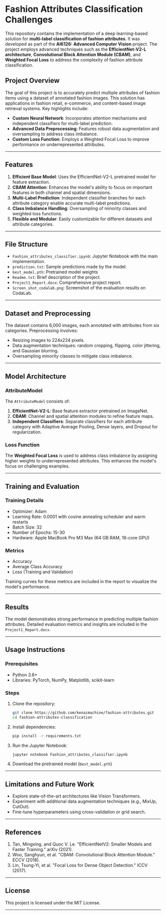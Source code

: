 
# Fashion Attributes Classification Challenges

This repository contains the implementation of a deep learning-based solution for **multi-label classification of fashion attributes**. It was developed as part of the **AI6126: Advanced Computer Vision** project. The project employs advanced techniques such as the **EfficientNet-V2-L architecture**, **Convolutional Block Attention Module (CBAM)**, and **Weighted Focal Loss** to address the complexity of fashion attribute classification.

## Project Overview

The goal of this project is to accurately predict multiple attributes of fashion items using a dataset of annotated fashion images. This solution has applications in fashion retail, e-commerce, and content-based image retrieval systems. Key highlights include:

- **Custom Neural Network**: Incorporates attention mechanisms and independent classifiers for multi-label prediction.
- **Advanced Data Preprocessing**: Features robust data augmentation and oversampling to address class imbalance.
- **Custom Loss Function**: Employs a Weighted Focal Loss to improve performance on underrepresented attributes.

---

## Features

1. **Efficient Base Model**: Uses the EfficientNet-V2-L pretrained model for feature extraction.
2. **CBAM Attention**: Enhances the model's ability to focus on important features in both channel and spatial dimensions.
3. **Multi-Label Prediction**: Independent classifier branches for each attribute category enable accurate multi-label predictions.
4. **Class Imbalance Handling**: Oversampling of minority classes and weighted loss functions.
5. **Flexible and Modular**: Easily customizable for different datasets and attribute categories.

---

## File Structure

- `Fashion_attributes_classifier.ipynb`: Jupyter Notebook with the main implementation.
- `prediction.txt`: Sample predictions made by the model.
- `best_model.pth`: Pretrained model weights
- `Readme.txt`: Brief description of the project.
- `Project1_Report.docx`: Comprehensive project report.
- `Screen_shot_codalab.png`: Screenshot of the evaluation results on CodaLab.

---

## Dataset and Preprocessing

The dataset contains 6,000 images, each annotated with attributes from six categories. Preprocessing involves:
- Resizing images to 224x224 pixels.
- Data augmentation techniques: random cropping, flipping, color jittering, and Gaussian blurring.
- Oversampling minority classes to mitigate class imbalance.

---

## Model Architecture

### **AttributeModel**
The `AttributeModel` consists of:
1. **EfficientNet-V2-L**: Base feature extractor pretrained on ImageNet.
2. **CBAM**: Channel and spatial attention modules to refine feature maps.
3. **Independent Classifiers**: Separate classifiers for each attribute category with Adaptive Average Pooling, Dense layers, and Dropout for regularization.

### **Loss Function**
The **Weighted Focal Loss** is used to address class imbalance by assigning higher weights to underrepresented attributes. This enhances the model's focus on challenging examples.

---

## Training and Evaluation

### Training Details
- Optimizer: Adam
- Learning Rate: 0.0001 with cosine annealing scheduler and warm restarts
- Batch Size: 32
- Number of Epochs: 15-30
- Hardware: Apple MacBook Pro M3 Max (64 GB RAM, 18-core GPU)

### Metrics
- Accuracy
- Average Class Accuracy
- Loss (Training and Validation)

Training curves for these metrics are included in the report to visualize the model's performance.

---

## Results

The model demonstrates strong performance in predicting multiple fashion attributes. Detailed evaluation metrics and insights are included in the `Project1_Report.docx`.

---

## Usage Instructions

### Prerequisites
- Python 3.8+
- Libraries: PyTorch, NumPy, Matplotlib, scikit-learn

### Steps
1. Clone the repository:
   ```bash
   git clone https://github.com/kenaimachine/fashion-attributes.git
   cd fashion-attributes-classification
   ```
2. Install dependencies:
   ```bash
   pip install -r requirements.txt
   ```
3. Run the Jupyter Notebook:
   ```bash
   jupyter notebook Fashion_attributes_classifier.ipynb
   ```
4. Download the pretrained model (`best_model.pth`)

---

## Limitations and Future Work

- Explore state-of-the-art architectures like Vision Transformers.
- Experiment with additional data augmentation techniques (e.g., MixUp, CutOut).
- Fine-tune hyperparameters using cross-validation or grid search.

---

## References

1. Tan, Mingxing, and Quoc V. Le. "EfficientNetV2: Smaller Models and Faster Training." arXiv (2021).
2. Woo, Sanghyun, et al. "CBAM: Convolutional Block Attention Module." ECCV (2018).
3. Lin, Tsung-Yi, et al. "Focal Loss for Dense Object Detection." ICCV (2017).

---

## License

This project is licensed under the MIT License.

---

